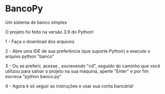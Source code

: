 # BancoPy

Um sistema de banco simples

O projeto foi feito na versão 3.9 do Python!

1 - Faça o download dos arquivos

2 - Abre uma IDE de sua preferência (que suporte Python) e execute o arquivo python "banco"

3 - Ou se preferir, acesse , escrevendo "cd", seguido do caminho que você utilizou para salvar o projeto na sua máquina, aperte "Enter" e por fim escreva "python banco.py"

4 - Agora é só seguir as instruções e usar sua conta bancária!
